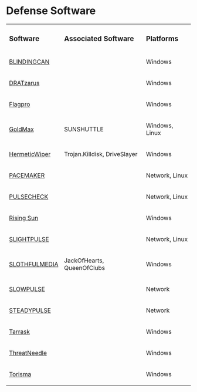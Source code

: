 # Defense Software
<table>
  <tr>
    <td>
      <h3>Software</h3>
    </td>
    <td>
      <h3>Associated Software</h3>
    </td>
    <td>
      <h3>Platforms</h3>
    </td>
  </tr>
  <tr>
    <td>
      <a href="#">BLINDINGCAN</a>
    </td>
    <td>
      <p></p>
    </td>
    <td>
      <p>Windows</p>
    </td>
  </tr>
  <tr>
    <td>
      <a href="#">DRATzarus</a>
    </td>
    <td>
      <p></p>
    </td>
    <td>
      <p>Windows</p>
    </td>
  </tr>
  <tr>
    <td>
      <a href="#">Flagpro</a>
    </td>
    <td>
      <p></p>
    </td>
    <td>
      <p>Windows</p>
    </td>
  </tr>
  <tr>
    <td>
      <a href="#">GoldMax</a>
    </td>
    <td>
      <p>SUNSHUTTLE</p>
    </td>
    <td>
      <p>Windows, Linux</p>
    </td>
  </tr>
  <tr>
    <td>
      <a href="#">HermeticWiper</a>
    </td>
    <td>
      <p>Trojan.Killdisk, DriveSlayer</p>
    </td>
    <td>
      <p>Windows</p>
    </td>
  </tr>
  <tr>
    <td>
      <a href="#">PACEMAKER</a>
    </td>
    <td>
      <p></p>
    </td>
    <td>
      <p>Network, Linux</p>
    </td>
  </tr>
  <tr>
    <td>
      <a href="#">PULSECHECK</a>
    </td>
    <td>
      <p></p>
    </td>
    <td>
      <p>Network, Linux</p>
    </td>
  </tr>
  <tr>
    <td>
      <a href="#">Rising Sun</a>
    </td>
    <td>
      <p></p>
    </td>
    <td>
      <p>Windows</p>
    </td>
  </tr>
  <tr>
    <td>
      <a href="#">SLIGHTPULSE</a>
    </td>
    <td>
      <p></p>
    </td>
    <td>
      <p>Network, Linux</p>
    </td>
  </tr>
  <tr>
    <td>
      <a href="#">SLOTHFULMEDIA</a>
    </td>
    <td>
      <p>JackOfHearts, QueenOfClubs</p>
    </td>
    <td>
      <p>Windows</p>
    </td>
  </tr>
  <tr>
    <td>
      <a href="#">SLOWPULSE</a>
    </td>
    <td>
      <p></p>
    </td>
    <td>
      <p>Network</p>
    </td>
  </tr>
  <tr>
    <td>
      <a href="#">STEADYPULSE</a>
    </td>
    <td>
      <p></p>
    </td>
    <td>
      <p>Network</p>
    </td>
  </tr>
  <tr>
    <td>
      <a href="#">Tarrask</a>
    </td>
    <td>
      <p></p>
    </td>
    <td>
      <p>Windows</p>
    </td>
  </tr>
  <tr>
    <td>
      <a href="#">ThreatNeedle</a>
    </td>
    <td>
      <p></p>
    </td>
    <td>
      <p>Windows</p>
    </td>
  </tr>
  <tr>
    <td>
      <a href="#">Torisma</a>
    </td>
    <td>
      <p></p>
    </td>
    <td>
      <p>Windows</p>
    </td>
  </tr>
</table>
